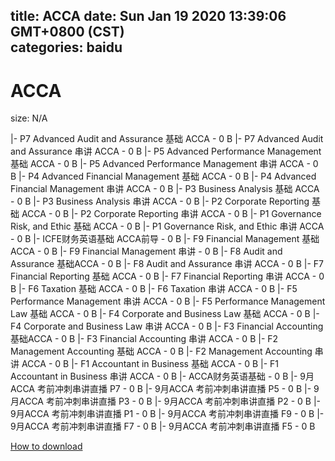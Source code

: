 
title: ACCA
date: Sun Jan 19 2020 13:39:06 GMT+0800 (CST)    
categories: baidu
---

# ACCA
size: N/A
 
 
|- P7 Advanced Audit and Assurance 基础 ACCA - 0 B
|- P7 Advanced Audit and Assurance 串讲 ACCA - 0 B
|- P5 Advanced Performance Management 基础 ACCA - 0 B
|- P5 Advanced Performance Management 串讲 ACCA - 0 B
|- P4 Advanced Financial Management 基础 ACCA - 0 B
|- P4 Advanced Financial Management 串讲 ACCA - 0 B
|- P3 Business Analysis 基础 ACCA - 0 B
|- P3 Business Analysis 串讲 ACCA - 0 B
|- P2 Corporate Reporting 基础 ACCA - 0 B
|- P2 Corporate Reporting 串讲 ACCA - 0 B
|- P1 Governance Risk, and Ethic 基础 ACCA - 0 B
|- P1 Governance Risk, and Ethic 串讲 ACCA - 0 B
|- ICFE财务英语基础 ACCA前导 - 0 B
|- F9 Financial Management 基础ACCA - 0 B
|- F9 Financial Management 串讲 - 0 B
|- F8 Audit and Assurance 基础ACCA - 0 B
|- F8 Audit and Assurance 串讲 ACCA - 0 B
|- F7 Financial Reporting 基础 ACCA - 0 B
|- F7 Financial Reporting 串讲 ACCA - 0 B
|- F6 Taxation 基础 ACCA - 0 B
|- F6 Taxation 串讲 ACCA - 0 B
|- F5 Performance Management 串讲 ACCA - 0 B
|- F5 Performance Management Law 基础 ACCA - 0 B
|- F4 Corporate and Business Law 基础 ACCA - 0 B
|- F4 Corporate and Business Law 串讲 ACCA - 0 B
|- F3 Financial Accounting 基础ACCA - 0 B
|- F3 Financial Accounting 串讲 ACCA - 0 B
|- F2 Management Accounting 基础 ACCA - 0 B
|- F2 Management Accounting 串讲 ACCA - 0 B
|- F1 Accountant in Business 基础 ACCA - 0 B
|- F1 Accountant in Business 串讲 ACCA - 0 B
|- ACCA财务英语基础 - 0 B
|- 9月ACCA 考前冲刺串讲直播 P7 - 0 B
|- 9月ACCA 考前冲刺串讲直播 P5 - 0 B
|- 9月ACCA 考前冲刺串讲直播 P3 - 0 B
|- 9月ACCA 考前冲刺串讲直播 P2 - 0 B
|- 9月ACCA 考前冲刺串讲直播 P1 - 0 B
|- 9月ACCA 考前冲刺串讲直播 F9 - 0 B
|- 9月ACCA 考前冲刺串讲直播 F7 - 0 B
|- 9月ACCA 考前冲刺串讲直播 F5 - 0 B

[How to download](https://bpcam.bemobtrk.com/go/2ceec3aa-1ca2-46d6-b9ff-aaa5c184517c?jno=823)